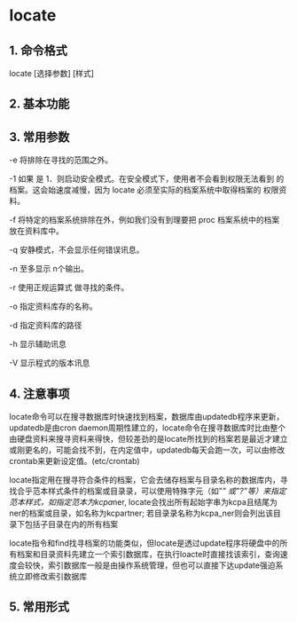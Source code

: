 # locate

## 1. 命令格式

locate [选择参数] [样式]

## 2. 基本功能

## 3. 常用参数

-e   将排除在寻找的范围之外。

-1  如果 是 1．则启动安全模式。在安全模式下，使用者不会看到权限无法看到 的档案。这会始速度减慢，因为 locate 必须至实际的档案系统中取得档案的 权限资料。

-f   将特定的档案系统排除在外，例如我们没有到理要把 proc 档案系统中的档案 放在资料库中。

-q  安静模式，不会显示任何错误讯息。

-n 至多显示 n个输出。

-r 使用正规运算式 做寻找的条件。

-o 指定资料库存的名称。

-d 指定资料库的路径

-h 显示辅助讯息

-V 显示程式的版本讯息

## 4. 注意事项

locate命令可以在搜寻数据库时快速找到档案，数据库由updatedb程序来更新，updatedb是由cron daemon周期性建立的，locate命令在搜寻数据库时比由整个由硬盘资料来搜寻资料来得快，但较差劲的是locate所找到的档案若是最近才建立或刚更名的，可能会找不到，在内定值中，updatedb每天会跑一次，可以由修改crontab来更新设定值。(etc/crontab)

locate指定用在搜寻符合条件的档案，它会去储存档案与目录名称的数据库内，寻找合乎范本样式条件的档案或目录录，可以使用特殊字元（如”*” 或”?”等）来指定范本样式，如指定范本为kcpa*ner, locate会找出所有起始字串为kcpa且结尾为ner的档案或目录，如名称为kcpartner; 若目录录名称为kcpa_ner则会列出该目录下包括子目录在内的所有档案

locate指令和find找寻档案的功能类似，但locate是透过update程序将硬盘中的所有档案和目录资料先建立一个索引数据库，在执行loacte时直接找该索引，查询速度会较快，索引数据库一般是由操作系统管理，但也可以直接下达update强迫系统立即修改索引数据库

## 5. 常用形式

